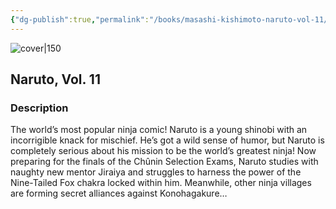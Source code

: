 ```yaml
---
{"dg-publish":true,"permalink":"/books/masashi-kishimoto-naruto-vol-11/","title":"\"Naruto, Vol. 11\"","tags":["manga","Fantasy"]}
---
```




![cover|150](http://books.google.com/books/content?id=DRHAmf8WsM8C&printsec=frontcover&img=1&zoom=1&source=gbs_api)

## Naruto, Vol. 11

### Description

The world’s most popular ninja comic! Naruto is a young shinobi with an incorrigible knack for mischief. He’s got a wild sense of humor, but Naruto is completely serious about his mission to be the world’s greatest ninja! Now preparing for the finals of the Chûnin Selection Exams, Naruto studies with naughty new mentor Jiraiya and struggles to harness the power of the Nine-Tailed Fox chakra locked within him. Meanwhile, other ninja villages are forming secret alliances against Konohagakure…
```